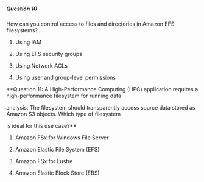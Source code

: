 ##### Question 10


How can you control access to files and directories in Amazon EFS filesystems?


1. Using IAM

2. Using EFS security groups

3. Using Network ACLs

4. Using user and group-level permissions


**Question 11: A High-Performance Computing (HPC) application requires a high-performance filesystem for running data

analysis. The filesystem should transparently access source data stored as Amazon S3 objects. Which type of filesystem

is ideal for this use case?**


1. Amazon FSx for Windows File Server

2. Amazon Elastic File System (EFS)

3. Amazon FSx for Lustre

4. Amazon Elastic Block Store (EBS)

